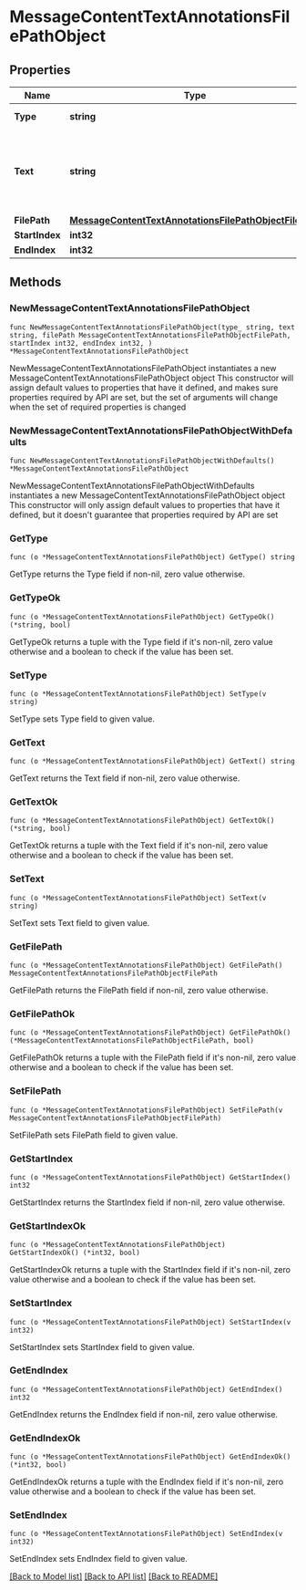 # MessageContentTextAnnotationsFilePathObject

## Properties

Name | Type | Description | Notes
------------ | ------------- | ------------- | -------------
**Type** | **string** | Always &#x60;file_path&#x60;. | 
**Text** | **string** | The text in the message content that needs to be replaced. | 
**FilePath** | [**MessageContentTextAnnotationsFilePathObjectFilePath**](MessageContentTextAnnotationsFilePathObjectFilePath.md) |  | 
**StartIndex** | **int32** |  | 
**EndIndex** | **int32** |  | 

## Methods

### NewMessageContentTextAnnotationsFilePathObject

`func NewMessageContentTextAnnotationsFilePathObject(type_ string, text string, filePath MessageContentTextAnnotationsFilePathObjectFilePath, startIndex int32, endIndex int32, ) *MessageContentTextAnnotationsFilePathObject`

NewMessageContentTextAnnotationsFilePathObject instantiates a new MessageContentTextAnnotationsFilePathObject object
This constructor will assign default values to properties that have it defined,
and makes sure properties required by API are set, but the set of arguments
will change when the set of required properties is changed

### NewMessageContentTextAnnotationsFilePathObjectWithDefaults

`func NewMessageContentTextAnnotationsFilePathObjectWithDefaults() *MessageContentTextAnnotationsFilePathObject`

NewMessageContentTextAnnotationsFilePathObjectWithDefaults instantiates a new MessageContentTextAnnotationsFilePathObject object
This constructor will only assign default values to properties that have it defined,
but it doesn't guarantee that properties required by API are set

### GetType

`func (o *MessageContentTextAnnotationsFilePathObject) GetType() string`

GetType returns the Type field if non-nil, zero value otherwise.

### GetTypeOk

`func (o *MessageContentTextAnnotationsFilePathObject) GetTypeOk() (*string, bool)`

GetTypeOk returns a tuple with the Type field if it's non-nil, zero value otherwise
and a boolean to check if the value has been set.

### SetType

`func (o *MessageContentTextAnnotationsFilePathObject) SetType(v string)`

SetType sets Type field to given value.


### GetText

`func (o *MessageContentTextAnnotationsFilePathObject) GetText() string`

GetText returns the Text field if non-nil, zero value otherwise.

### GetTextOk

`func (o *MessageContentTextAnnotationsFilePathObject) GetTextOk() (*string, bool)`

GetTextOk returns a tuple with the Text field if it's non-nil, zero value otherwise
and a boolean to check if the value has been set.

### SetText

`func (o *MessageContentTextAnnotationsFilePathObject) SetText(v string)`

SetText sets Text field to given value.


### GetFilePath

`func (o *MessageContentTextAnnotationsFilePathObject) GetFilePath() MessageContentTextAnnotationsFilePathObjectFilePath`

GetFilePath returns the FilePath field if non-nil, zero value otherwise.

### GetFilePathOk

`func (o *MessageContentTextAnnotationsFilePathObject) GetFilePathOk() (*MessageContentTextAnnotationsFilePathObjectFilePath, bool)`

GetFilePathOk returns a tuple with the FilePath field if it's non-nil, zero value otherwise
and a boolean to check if the value has been set.

### SetFilePath

`func (o *MessageContentTextAnnotationsFilePathObject) SetFilePath(v MessageContentTextAnnotationsFilePathObjectFilePath)`

SetFilePath sets FilePath field to given value.


### GetStartIndex

`func (o *MessageContentTextAnnotationsFilePathObject) GetStartIndex() int32`

GetStartIndex returns the StartIndex field if non-nil, zero value otherwise.

### GetStartIndexOk

`func (o *MessageContentTextAnnotationsFilePathObject) GetStartIndexOk() (*int32, bool)`

GetStartIndexOk returns a tuple with the StartIndex field if it's non-nil, zero value otherwise
and a boolean to check if the value has been set.

### SetStartIndex

`func (o *MessageContentTextAnnotationsFilePathObject) SetStartIndex(v int32)`

SetStartIndex sets StartIndex field to given value.


### GetEndIndex

`func (o *MessageContentTextAnnotationsFilePathObject) GetEndIndex() int32`

GetEndIndex returns the EndIndex field if non-nil, zero value otherwise.

### GetEndIndexOk

`func (o *MessageContentTextAnnotationsFilePathObject) GetEndIndexOk() (*int32, bool)`

GetEndIndexOk returns a tuple with the EndIndex field if it's non-nil, zero value otherwise
and a boolean to check if the value has been set.

### SetEndIndex

`func (o *MessageContentTextAnnotationsFilePathObject) SetEndIndex(v int32)`

SetEndIndex sets EndIndex field to given value.



[[Back to Model list]](../README.md#documentation-for-models) [[Back to API list]](../README.md#documentation-for-api-endpoints) [[Back to README]](../README.md)


